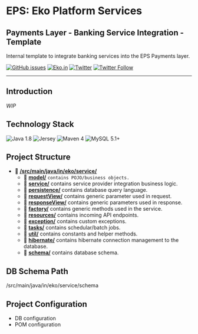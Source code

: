 # EPS: Eko Platform Services
## Payments Layer - Banking Service Integration - Template
Internal template to integrate banking services into the EPS Payments layer.

[![GitHub issues](https://img.shields.io/github/issues/ekoindia/aeps-gateway-lib)](https://github.com/ekoindia/aeps-gateway-lib/issues)  <a href="https://eko.in" target="_blank">![Eko.in](https://img.shields.io/badge/Develop%20with-Eko.in-brightgreen)</a>
<a href="https://twitter.com/intent/tweet?text=Wow:&url=https%3A%2F%2Fgithub.com%2Fekoindia%2Faeps-gateway-lib" target="_blank"><img alt="Twitter" src="https://img.shields.io/twitter/url?style=social&url=https%3A%2F%2Fgithub.com%2Fekoindia%2Faeps-gateway-lib"></a>
<a href="https://twitter.com/intent/follow?screen_name=ekospeaks" target="_blank">![Twitter Follow](https://img.shields.io/twitter/follow/ekospeaks?label=Follow&style=social)</a>

---

## Introduction
_WIP_


## Technology Stack
![Java 1.8](https://img.shields.io/badge/Java-1.8-blue)  ![Jersey](https://img.shields.io/badge/Jersey-2.22-green)  ![Maven 4](https://img.shields.io/badge/Maven-4-blueviolet)  ![MySQL 5.1+](https://img.shields.io/badge/MySQL-5.1+-yellowgreen)


## Project Structure
* :open_file_folder: [**/src/main/java/in/eko/service/**](/src/main/java/in/eko/service/)
  * :file_folder: [**model/**](/src/main/java/in/eko/service/model/)  `contains POJO/business objects.`
  * :file_folder: [**service/**](/src/main/java/in/eko/service/service/)  contains service provider integration business logic.
  * :file_folder: [**persistence/**](/src/main/java/in/eko/service/persistence/)  contains database query language.
  * :file_folder: [**requestView/**](/src/main/java/in/eko/service/requestView/)  contains generic parameter used in request.
  * :file_folder: [**responseView/**](/src/main/java/in/eko/service/responseView/)  contains generic parameters used in response.
  * :file_folder: [**factory/**](/src/main/java/in/eko/service/factory/)  contains generic methods used in the service.
  * :file_folder: [**resources/**](/src/main/java/in/eko/service/resources/)  contains incoming API endpoints.
  * :file_folder: [**exception/**](/src/main/java/in/eko/service/exception/)  contains custom exceptions.
  * :file_folder: [**tasks/**](/src/main/java/in/eko/service/tasks/)  contains schedular/batch jobs.
  * :file_folder: [**util/**](/src/main/java/in/eko/service/util/)  contains constants and helper methods.
  * :file_folder: [**hibernate/**](/src/main/java/in/eko/service/hibernate/)  contains hibernate connection management to the database.
  * :file_folder: [**schema/**](/src/main/java/in/eko/service/schema/)  contains database schema.

## DB Schema Path
/src/main/java/in/eko/service/schema


## Project Configuration
* DB configuration
* POM configuration
